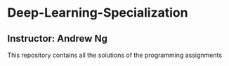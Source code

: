 # Deep-Learning-Specialization

## Instructor: Andrew Ng

This repository contains all the solutions of the programming assignments
